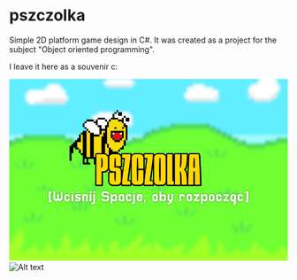 # pszczolka
Simple 2D platform game design in C#. It was created as a project for the subject "Object oriented programming".  
  
I leave it here as a souvenir c:


![Alt text](Pszczolka/Resources/menu.png?raw=true "Menu")
![Alt text](https://i.imgur.com/rSpFQsT.png?raw=true "Menu")


